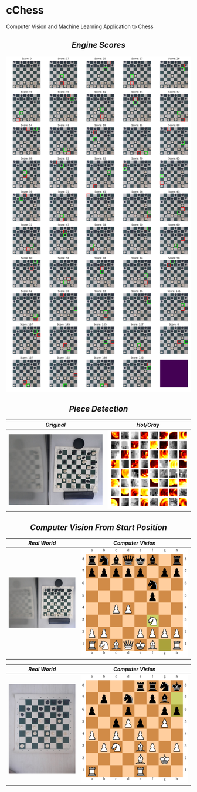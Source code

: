 # cChess
Computer Vision and Machine Learning Application to Chess



## <center> <i> Engine Scores


![](ReadMe_Images/geral_jogo1.png)



## <center> <i> Piece Detection

Original             |  Hot/Gray
:-------------------------:|:-------------------------:
<img src="Jogos/RandomBoard/photo5021654756254394396.jpg" width="730"> |  ![](ReadMe_Images/piece_detector.png)


## <center> <i> Computer Vision From Start Position </center> 

Real World             |  Computer Vision
:-------------------------:|:-------------------------:
<img src="Jogos/0/5.jpg" width="500"> |  ![](ReadMe_Images/jogo_0.svg)


Real World             |  Computer Vision
:-------------------------:|:-------------------------:
<img src="Jogos/1/48.jpg" width="500"> |  ![](ReadMe_Images/jogo_1.svg)
